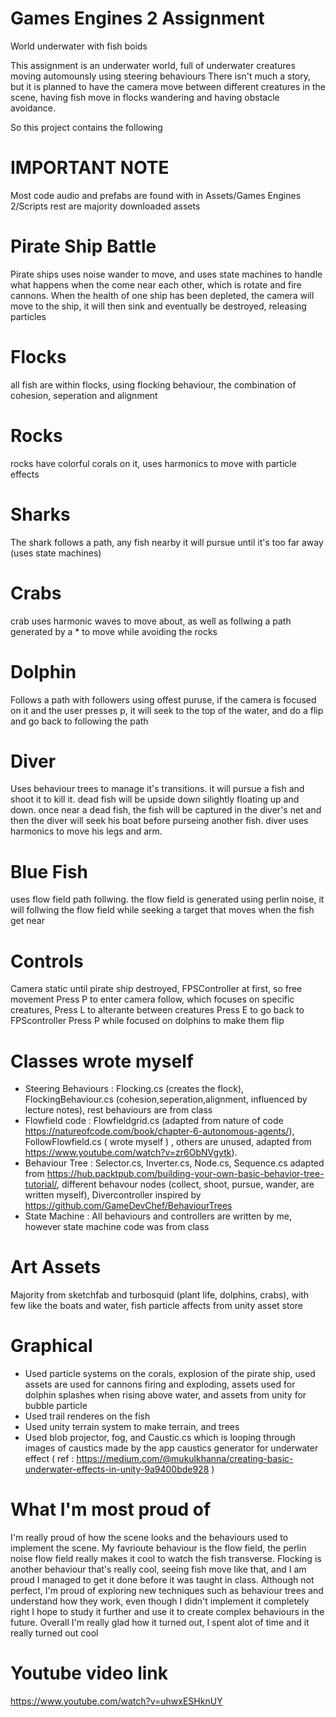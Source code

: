 # Games Engines 2 Assignment 
 World underwater with fish boids

This assignment is an underwater world, full of underwater creatures moving automounsly using steering behaviours
There isn't much a story, but it is planned to have the camera move between different creatures in the scene, having fish move 
in flocks wandering and having obstacle avoidance. 

So this project contains the following

# IMPORTANT NOTE
Most code audio and prefabs are found with in Assets/Games Engines 2/Scripts
rest are majority downloaded assets

# Pirate Ship Battle

Pirate ships uses noise wander to move, and uses state machines to handle what happens when the come near each other, which is rotate and fire cannons.
When the health of one ship has been depleted, the camera will move to the ship, it will then sink and eventually be destroyed, releasing particles

# Flocks
all fish are within flocks, using flocking behaviour, the combination of cohesion, seperation and alignment

# Rocks
rocks have colorful corals on it, uses harmonics to move with particle effects

# Sharks
The shark follows a path, any fish nearby it will pursue until it's too far away (uses state machines)

# Crabs
crab uses harmonic waves to move about, as well as follwing a path generated by a * to move while avoiding the rocks

# Dolphin
Follows a path with followers using offest puruse, if the camera is focused on it and the user presses p, it will seek to the top of the water, and do a flip and go back to following the path

# Diver
Uses behaviour trees to manage it's transitions. it will pursue a fish and shoot it to kill it. dead fish will be upside down silightly floating up and down. once near a dead fish, the fish will be captured in the diver's net and then the diver will seek his boat before purseing another fish. diver uses harmonics to move his legs and arm.

# Blue Fish
uses flow field path follwing. the flow field is generated using perlin noise, it will follwing the flow field while seeking a target that moves when the fish get near

# Controls
Camera static until pirate ship destroyed,
FPSController at first, so free movement
Press P to enter camera follow, which focuses on specific creatures,
Press L to alterante between creatures
Press E to go back to FPScontroller
Press P while focused on dolphins to make them flip

# Classes wrote myself 
- Steering Behaviours : Flocking.cs (creates the flock), FlockingBehaviour.cs (cohesion,seperation,alignment, influenced by lecture notes), rest behaviours are from class
- Flowfield code : Flowfieldgrid.cs (adapted from nature of code https://natureofcode.com/book/chapter-6-autonomous-agents/), FollowFlowfield.cs ( wrote myself ) , others are unused, adapted from https://www.youtube.com/watch?v=zr6ObNVgytk).
- Behaviour Tree : Selector.cs, Inverter.cs, Node.cs, Sequence.cs adapted from https://hub.packtpub.com/building-your-own-basic-behavior-tree-tutorial/, different behavour nodes (collect, shoot, pursue, wander, are written myself), Divercontroller inspired by https://github.com/GameDevChef/BehaviourTrees
- State Machine : All behaviours and controllers are written by me, however state machine code was from class

# Art Assets
Majority from sketchfab and turbosquid (plant life, dolphins, crabs), with few like the boats and water, fish particle affects from unity asset store

# Graphical
- Used particle systems on the corals, explosion of the pirate ship, used assets are used for cannons firing and exploding, assets used for dolphin splashes when rising above water, and assets from unity for bubble particle
- Used trail renderes on the fish
- Used unity terrain system to make terrain, and trees
- Used blob projector, fog, and Caustic.cs which is looping through images of caustics made by the app caustics generator for underwater effect ( ref : https://medium.com/@mukulkhanna/creating-basic-underwater-effects-in-unity-9a9400bde928 )

# What I'm most proud of
I'm really proud of how the scene looks and the behaviours used to implement the scene. My favrioute behaviour is the flow field, the perlin noise flow field really makes it cool to watch the fish transverse. Flocking is another behaviour that's really cool, seeing fish move like that, and I am proud I managed to get it done before it was taught in class. Although not perfect, I'm proud of exploring new techniques such as behaviour trees and understand how they work, even though I didn't implement it completely right I hope to study it further and use it to create complex behaviours in the future. Overall I'm really glad how it turned out, I spent alot of time and it really turned out cool

# Youtube video link 
https://www.youtube.com/watch?v=uhwxESHknUY
